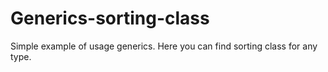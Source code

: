 # Generics-sorting-class
Simple example of usage generics. Here you can find sorting class for any type.
